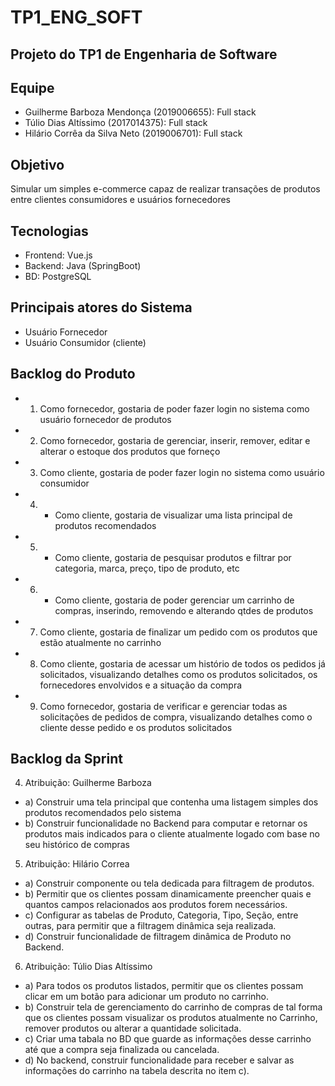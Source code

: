 # TP1_ENG_SOFT
## Projeto do TP1 de Engenharia de Software

## Equipe

- Guilherme Barboza Mendonça (2019006655): Full stack
- Túlio Dias Altíssimo (2017014375): Full stack
- Hilário Corrêa da Silva Neto (2019006701): Full stack

## Objetivo

Simular um simples e-commerce capaz de realizar transações de produtos entre clientes consumidores e usuários fornecedores

## Tecnologias

- Frontend: Vue.js
- Backend: Java (SpringBoot)
- BD: PostgreSQL

## Principais atores do Sistema

- Usuário Fornecedor
- Usuário Consumidor (cliente)

## Backlog do Produto

- 1) Como fornecedor, gostaria de poder fazer login no sistema como usuário fornecedor de produtos

- 2) Como fornecedor, gostaria de gerenciar, inserir, remover, editar e alterar o estoque dos produtos que forneço

- 3) Como cliente, gostaria de poder fazer login no sistema como usuário consumidor

- 4) * Como cliente, gostaria de visualizar uma lista principal de produtos recomendados

- 5) * Como cliente, gostaria de pesquisar produtos e filtrar por categoria, marca, preço, tipo de produto, etc

- 6) * Como cliente, gostaria de poder gerenciar um carrinho de compras, inserindo, removendo e alterando qtdes de produtos

- 7) Como cliente, gostaria de finalizar um pedido com os produtos que estão atualmente no carrinho

- 8) Como cliente, gostaria de acessar um histório de todos os pedidos já solicitados, visualizando detalhes como os produtos solicitados, os fornecedores envolvidos e a situação da compra

- 9) Como fornecedor, gostaria de verificar e gerenciar todas as solicitações de pedidos de compra, visualizando detalhes como o cliente desse pedido e os produtos solicitados

## Backlog da Sprint

4) Atribuição: Guilherme Barboza

- a) Construir uma tela principal que contenha uma listagem simples dos produtos recomendados pelo sistema
- b) Construir funcionalidade no Backend para computar e retornar os produtos mais indicados para o cliente atualmente logado com base no seu histórico de compras

5) Atribuição: Hilário Correa

- a) Construir componente ou tela dedicada para filtragem de produtos.
- b) Permitir que os clientes possam dinamicamente preencher quais e quantos campos relacionados aos produtos forem necessários.
- c) Configurar as tabelas de Produto, Categoria, Tipo, Seção, entre outras, para permitir que a filtragem dinâmica seja realizada.
- d) Construir funcionalidade de filtragem dinâmica de Produto no Backend.

6) Atribuição: Túlio Dias Altíssimo

- a) Para todos os produtos listados, permitir que os clientes possam clicar em um botão para adicionar um produto no carrinho.
- b) Construir tela de gerenciamento do carrinho de compras de tal forma que os clientes possam visualizar os produtos atualmente no Carrinho, remover produtos ou alterar a quantidade solicitada.
- c) Criar uma tabala no BD que guarde as informações desse carrinho até que a compra seja finalizada ou cancelada.
- d) No backend, construir funcionalidade para receber e salvar as informações do carrinho na tabela descrita no item c).